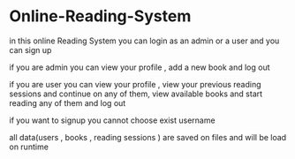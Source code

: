 # Online-Reading-System
in this online Reading System you can login as an admin or a user and you can sign up 

if you are admin you can view your profile , add a new book and log out

if you are user you can view your profile , view your previous reading sessions and continue on any of them, view available books and start reading any of them and log out

if you want to signup you cannot choose exist username 

all data(users , books , reading sessions ) are saved on files and will be load on runtime
